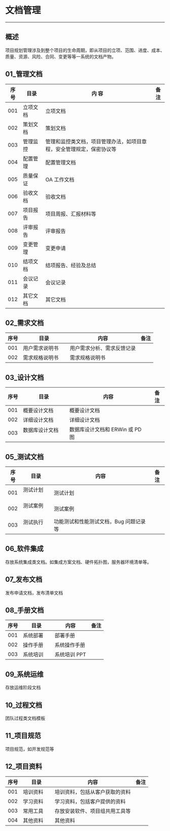 # 文档管理

---

## 概述

项目规划管理涉及到整个项目的生命周期，即从项目的立项、范围、进度、成本、质量、资源、风险、合同、变更等等一系统的文档产物。

## 01\_管理文档

| 序号 | 目录        | 内 容                                                                | 备注 |
| ---- | ----------- | -------------------------------------------------------------------- | ---- |
| 001  | 立项文档 　 | 立项文档                                                             |      |
| 002  | 策划文档 　 | 策划文档                                                             |      |
| 003  | 管理监控 　 | 管理和监控类文档，项目管理办法，如项目章程，安全管理规定，保密协议等 |      |
| 004  | 配置管理 　 | 配置管理文档                                                         |      |
| 005  | 质量保证 　 | OA 工作文档                                                          |      |
| 006  | 验收文档 　 | 验收文档                                                             |      |
| 007  | 项目报告 　 | 项目周报、汇报材料等                                                 |      |
| 008  | 评审报告 　 | 评审报告                                                             |      |
| 009  | 变更管理 　 | 变更申请                                                             |      |
| 010  | 结项文档 　 | 结项报告、经验及总结                                                 |      |
| 011  | 会议记录 　 | 会议记录                                                             |      |
| 012  | 其它文档 　 | 其它文档                                                             |      |

## 02\_需求文档

| 序号 | 目录              | 内容                       | 备注 |
| ---- | ----------------- | -------------------------- | ---- |
| 001  | 用户需求说明书 　 | 用户需求分析、需求反馈记录 |      |
| 002  | 需求规格说明书 　 | 需求规格说明书             |      |

## 03\_设计文档

| 序号 | 目录              | 内容                            | 备注 |
| ---- | ----------------- | ------------------------------- | ---- |
| 001  | 概要设计文档 　   | 概要设计文档                    |      |
| 002  | 详细设计文档 　   | 详细设计文档                    |      |
| 003  | 数据库设计文档 　 | 数据库设计文档和 ERWin 或 PD 图 |      |

## 05\_测试文档

| 序号 | 目录        | 内容                                   | 备注 |
| ---- | ----------- | -------------------------------------- | ---- |
| 001  | 测试计划 　 | 测试计划                               |      |
| 002  | 测试案例 　 | 测试案例                               |      |
| 003  | 测试执行 　 | 功能测试和性能测试文档，Bug 问题记录等 |      |

## 06\_软件集成

存放系统集成类文档。如集成方案文档、硬件拓扑图，服务器环境清单等。

## 07\_发布文档

发布申请文档，发布清单文档

## 08\_手册文档

| 序号 | 目录        | 内容         | 备注 |
| ---- | ----------- | ------------ | ---- |
| 001  | 系统部署 　 | 部署手册     |      |
| 002  | 操作手册 　 | 系统操作手册 |      |
| 003  | 系统培训 　 | 系统培训 PPT |      |

## 09\_系统运维

存放运维阶段文档

## 10\_过程文档

团队过程类文档模板

## 11\_项目规范

项目规范，如开发规范等

## 12\_项目资料

| 序号 | 目录        | 内容                           | 备注 |
| ---- | ----------- | ------------------------------ | ---- |
| 001  | 培训资料 　 | 培训资料，包括从客户获取的资料 |      |
| 002  | 学习资料 　 | 学习资料，包括客户提供的资料   |      |
| 003  | 常用工具 　 | 存放安装软件、项目组共用工具等 |      |
| 004  | 其他资料 　 | 其他资料                       |      |
